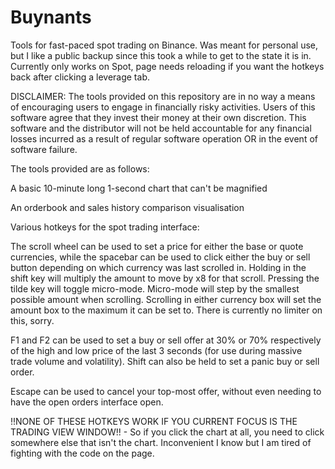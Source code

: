 # Buynants
Tools for fast-paced spot trading on Binance.
Was meant for personal use, but I like a public backup since this took a while to get to the state it is in.
Currently only works on Spot, page needs reloading if you want the hotkeys back after clicking a leverage tab.

DISCLAIMER: The tools provided on this repository are in no way a means of encouraging users to engage in financially risky activities. Users of this software agree that they invest their money at their own discretion. This software and the distributor will not be held accountable for any financial losses incurred as a result of regular software operation OR in the event of software failure.


The tools provided are as follows:

A basic 10-minute long 1-second chart that can't be magnified

An orderbook and sales history comparison visualisation

Various hotkeys for the spot trading interface:

The scroll wheel can be used to set a price for either the base or quote currencies, while the spacebar can be used to click either the buy or sell button depending on which currency was last scrolled in. Holding in the shift key will multiply the amount to move by x8 for that scroll. Pressing the tilde key will toggle micro-mode. Micro-mode will step by the smallest possible amount when scrolling. Scrolling in either currency box will set the amount box to the maximum it can be set to. There is currently no limiter on this, sorry.

F1 and F2 can be used to set a buy or sell offer at 30% or 70% respectively of the high and low price of the last 3 seconds (for use during massive trade volume and volatility). Shift can also be held to set a panic buy or sell order.

Escape can be used to cancel your top-most offer, without even needing to have the open orders interface open.

!!NONE OF THESE HOTKEYS WORK IF YOU CURRENT FOCUS IS THE TRADING VIEW WINDOW!! - So if you click the chart at all, you need to click somewhere else that isn't the chart. Inconvenient I know but I am tired of fighting with the code on the page.
